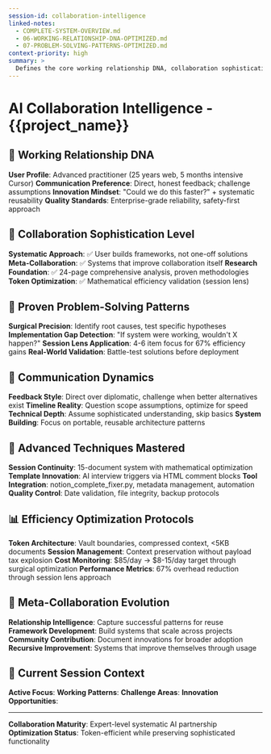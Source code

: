 ```yaml
---
session-id: collaboration-intelligence
linked-notes:
  - COMPLETE-SYSTEM-OVERVIEW.md
  - 06-WORKING-RELATIONSHIP-DNA-OPTIMIZED.md
  - 07-PROBLEM-SOLVING-PATTERNS-OPTIMIZED.md
context-priority: high
summary: >
  Defines the core working relationship DNA, collaboration sophistication, and advanced techniques for systematic AI partnership, focusing on direct communication and meta-collaboration.
---
```


# AI Collaboration Intelligence - {{project_name}}

<!-- AI CUSTOMIZATION TRIGGER: Establish sophisticated AI partnership parameters based on user's 25 years web experience and advanced systematic approach. Configure meta-collaboration patterns for enterprise-grade collaboration. -->

## 🧠 Working Relationship DNA
**User Profile**: Advanced practitioner (25 years web, 5 months intensive Cursor)
**Communication Preference**: Direct, honest feedback; challenge assumptions
**Innovation Mindset**: "Could we do this faster?" + systematic reusability
**Quality Standards**: Enterprise-grade reliability, safety-first approach

## 🎯 Collaboration Sophistication Level
**Systematic Approach**: ✅ User builds frameworks, not one-off solutions
**Meta-Collaboration**: ✅ Systems that improve collaboration itself
**Research Foundation**: ✅ 24-page comprehensive analysis, proven methodologies
**Token Optimization**: ✅ Mathematical efficiency validation (session lens)

## 🔧 Proven Problem-Solving Patterns
**Surgical Precision**: Identify root causes, test specific hypotheses
**Implementation Gap Detection**: "If system were working, wouldn't X happen?"
**Session Lens Application**: 4-6 item focus for 67% efficiency gains
**Real-World Validation**: Battle-test solutions before deployment

## 🤝 Communication Dynamics
**Feedback Style**: Direct over diplomatic, challenge when better alternatives exist
**Timeline Reality**: Question scope assumptions, optimize for speed
**Technical Depth**: Assume sophisticated understanding, skip basics
**System Building**: Focus on portable, reusable architecture patterns

## 🚀 Advanced Techniques Mastered
**Session Continuity**: 15-document system with mathematical optimization
**Template Innovation**: AI interview triggers via HTML comment blocks
**Tool Integration**: notion_complete_fixer.py, metadata management, automation
**Quality Control**: Date validation, file integrity, backup protocols

## 📊 Efficiency Optimization Protocols
**Token Architecture**: Vault boundaries, compressed context, <5KB documents
**Session Management**: Context preservation without payload tax explosion
**Cost Monitoring**: $85/day → $8-15/day target through surgical optimization
**Performance Metrics**: 67% overhead reduction through session lens approach

## 🔄 Meta-Collaboration Evolution
**Relationship Intelligence**: Capture successful patterns for reuse
**Framework Development**: Build systems that scale across projects
**Community Contribution**: Document innovations for broader adoption
**Recursive Improvement**: Systems that improve themselves through usage

## 🎪 Current Session Context
**Active Focus**: <!-- Current session lens items (4-6 max) -->
**Working Patterns**: <!-- Successful collaboration approaches this session -->
**Challenge Areas**: <!-- Specific areas needing attention or innovation -->
**Innovation Opportunities**: <!-- System improvements to explore -->

---
**Collaboration Maturity**: Expert-level systematic AI partnership
**Optimization Status**: Token-efficient while preserving sophisticated functionality